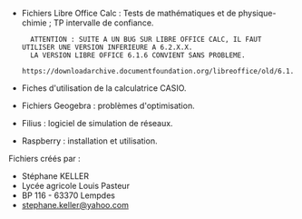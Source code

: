 - Fichiers Libre Office Calc :
        Tests de mathématiques et de physique-chimie ; TP intervalle de confiance.
 
        ATTENTION : SUITE A UN BUG SUR LIBRE OFFICE CALC, IL FAUT UTILISER UNE VERSION INFERIEURE A 6.2.X.X.
        LA VERSION LIBRE OFFICE 6.1.6 CONVIENT SANS PROBLEME.
        https://downloadarchive.documentfoundation.org/libreoffice/old/6.1.6.3/

- Fiches d'utilisation de la calculatrice CASIO.
- Fichiers Geogebra : problèmes d'optimisation.
- Filius : logiciel de simulation de réseaux.
- Raspberry : installation et utilisation.

Fichiers créés par :
- Stéphane KELLER
- Lycée agricole Louis Pasteur
- BP 116 - 63370 Lempdes
- stephane.keller@yahoo.com
 
